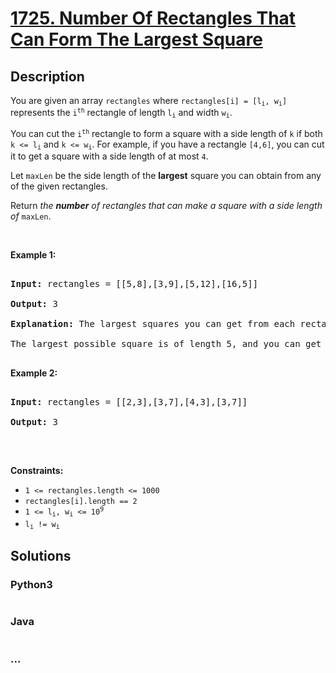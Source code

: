 # [1725. Number Of Rectangles That Can Form The Largest Square](https://leetcode.com/problems/number-of-rectangles-that-can-form-the-largest-square)



## Description

<p>You are given an array <code>rectangles</code> where <code>rectangles[i] = [l<sub>i</sub>, w<sub>i</sub>]</code> represents the <code>i<sup>th</sup></code> rectangle of length <code>l<sub>i</sub></code> and width <code>w<sub>i</sub></code>.</p>



<p>You can cut the <code>i<sup>th</sup></code> rectangle to form a square with a side length of <code>k</code> if both <code>k &lt;= l<sub>i</sub></code> and <code>k &lt;= w<sub>i</sub></code>. For example, if you have a rectangle <code>[4,6]</code>, you can cut it to get a square with a side length of at most <code>4</code>.</p>



<p>Let <code>maxLen</code> be the side length of the <strong>largest</strong> square you can obtain from any of the given rectangles.</p>



<p>Return <em>the <strong>number</strong> of rectangles that can make a square with a side length of </em><code>maxLen</code>.</p>



<p>&nbsp;</p>

<p><strong>Example 1:</strong></p>



<pre>

<strong>Input:</strong> rectangles = [[5,8],[3,9],[5,12],[16,5]]

<strong>Output:</strong> 3

<strong>Explanation:</strong> The largest squares you can get from each rectangle are of lengths [5,3,5,5].

The largest possible square is of length 5, and you can get it out of 3 rectangles.

</pre>



<p><strong>Example 2:</strong></p>



<pre>

<strong>Input:</strong> rectangles = [[2,3],[3,7],[4,3],[3,7]]

<strong>Output:</strong> 3

</pre>



<p>&nbsp;</p>

<p><strong>Constraints:</strong></p>



<ul>
	<li><code>1 &lt;= rectangles.length &lt;= 1000</code></li>
	<li><code>rectangles[i].length == 2</code></li>
	<li><code>1 &lt;= l<sub>i</sub>, w<sub>i</sub> &lt;= 10<sup>9</sup></code></li>
	<li><code>l<sub>i</sub> != w<sub>i</sub></code></li>
</ul>

## Solutions

<!-- tabs:start -->

### **Python3**

```python

```

### **Java**

```java

```

### **...**

```

```

<!-- tabs:end -->
